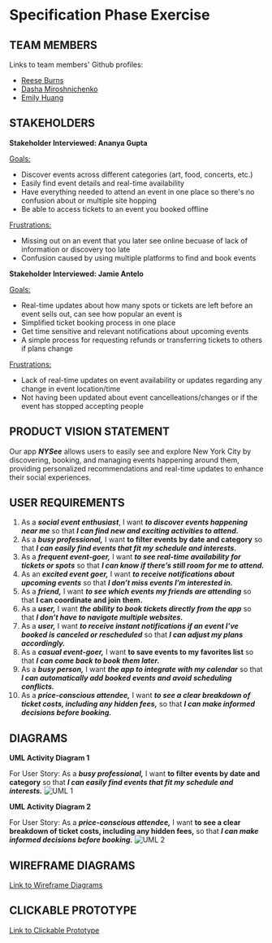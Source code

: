 # Specification Phase Exercise

## TEAM MEMBERS

Links to team members' Github profiles:
- [Reese Burns](https://github.com/reeseburns)
- [Dasha Miroshnichenko](https://github.com/dm5198)
- [Emily Huang](https://github.com/emilyjhuang)

## STAKEHOLDERS
**Stakeholder Interviewed: Ananya Gupta**

  <ins>Goals:</ins>
  - Discover events across different categories (art, food, concerts, etc.)
  - Easily find event details and real-time availability
  - Have everything needed to attend an event in one place so there's no confusion about or multiple site hopping
  - Be able to access tickets to an event you booked offline

  <ins>Frustrations:</ins>
  - Missing out on an event that you later see online becuase of lack of information or discovery too late
  - Confusion caused by using multiple platforms to find and book events 

**Stakeholder Interviewed: Jamie Antelo**

  <ins>Goals:</ins>
  -  Real-time updates about how many spots or tickets are left before an event sells out, can see how popular an event is
  -  Simplified ticket booking process in one place
  -  Get time sensitive and relevant notifications about upcoming events
  -  A simple process for requesting refunds or transferring tickets to others if plans change
    
  <ins>Frustrations:</ins>
  - Lack of real-time updates on event availability or updates regarding any change in event location/time
  - Not having been updated about event cancelleations/changes or if the event has stopped accepting people 

## PRODUCT VISION STATEMENT
Our app ***NYSee*** allows users to easily see and explore New York City by discovering, booking, and managing events happening around them, providing personalized recommendations and real-time updates to enhance their social experiences.

## USER REQUIREMENTS
1. As a ***social event enthusiast***, I want ***to discover events happening near me*** so that ***I can find new and exciting activities to attend.*** 
2. As a ***busy professional,*** I want **to filter events by date and category** so that ***I can easily find events that fit my schedule and interests.***
3. As a ***frequent event-goer,*** I want ***to see real-time availability for tickets or spots*** so that ***I can know if there’s still room for me to attend.***
4. As an ***excited event goer,*** I want ***to receive notifications about upcoming events*** so that ***I don’t miss events I’m interested in.*** 
5. As a ***friend,*** I want ***to see which events my friends are attending*** so that **I can coordinate and join them.**
6. As a ***user,*** I want ***the ability to book tickets directly from the app*** so that ***I don’t have to navigate multiple websites.*** 
7. As a ***user,*** I want ***to receive instant notifications if an event I’ve booked is canceled or rescheduled*** so that ***I can adjust my plans accordingly.***
8. As a ***casual event-goer,*** I want **to save events to my favorites list** so that ***I can come back to book them later.***
9. As a ***busy person,*** I want ***the app to integrate with my calendar*** so that ***I can automatically add booked events and avoid scheduling conflicts.***
10. As a ***price-conscious attendee,*** I want ***to see a clear breakdown of ticket costs, including any hidden fees,*** so that ***I can make informed decisions before booking.***


## DIAGRAMS
**UML Activity Diagram 1**

For User Story: As a ***busy professional,*** I want **to filter events by date and category** so that ***I can easily find events that fit my schedule and interests.***
![UML 1](https://github.com/user-attachments/assets/5e7bb797-bc7b-4925-a24d-a5419d62088e)


**UML Activity Diagram 2**

For User Story: As a ***price-conscious attendee,*** I want **to see a clear breakdown of ticket costs, including any hidden fees,** so that ***I can make informed decisions before booking.***
![UML 2](https://github.com/user-attachments/assets/bbc799e2-8da9-4135-b80b-3b2876c5d1e3)


## WIREFRAME DIAGRAMS
[Link to Wireframe Diagrams](https://www.figma.com/design/EsxsMzmKLeaLUg4NRm0Oh9/Project-1?node-id=53-593&node-type=canvas&t=LO5J3wxsuakDCDuU-0)

## CLICKABLE PROTOTYPE
[Link to Clickable Prototype](https://www.figma.com/proto/EsxsMzmKLeaLUg4NRm0Oh9/Project-1?node-id=215-349&t=UmbmQBKrY9FAUNli-1)
